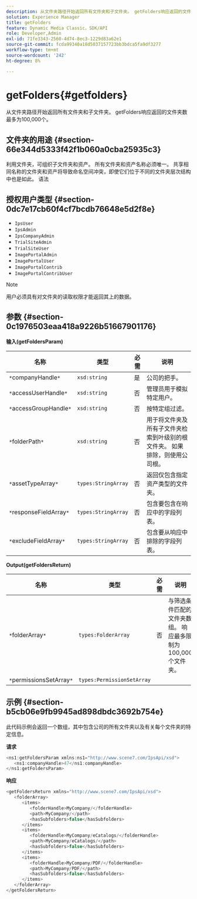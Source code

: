 ```yaml
---
description: 从文件夹路径开始返回所有文件夹和子文件夹。 getFolders响应返回的文件夹数最多为100,000个。
solution: Experience Manager
title: getFolders
feature: Dynamic Media Classic，SDK/API
role: Developer,Admin
exl-id: 71fe3343-2560-4d74-8ec3-1229d83a62e1
source-git-commit: fcda99340a18d5037157723bb3bdca5fa9df3277
workflow-type: tm+mt
source-wordcount: '242'
ht-degree: 8%

---
```


# getFolders{#getfolders}

从文件夹路径开始返回所有文件夹和子文件夹。 getFolders响应返回的文件夹数最多为100,000个。

## 文件夹的用途 {#section-66e344d5333f42f1b060a0cba25935c3}

利用文件夹，可组织子文件夹和资产。 所有文件夹和资产名称必须唯一。 共享相同名称的文件夹和资产将导致命名空间冲突，即使它们位于不同的文件夹层次结构中也是如此。
语法

## 授权用户类型 {#section-0dc7e17cb60f4cf7bcdb76648e5d2f8e}

* `IpsUser`
* `IpsAdmin`
* `IpsCompanyAdmin`
* `TrialSiteAdmin`
* `TrialSiteUser`
* `ImagePortalAdmin`
* `ImagePortalUser`
* `ImagePortalContrib`
* `ImagePortalContribUser`

>[!NOTE]
>
>用户必须具有对文件夹的读取权限才能返回其上的数据。

## 参数 {#section-0c1976503eaa418a9226b51667901176}

**输入(getFoldersParam)**

| 名称 | 类型 | 必需 | 说明 |
|---|---|---|---|
| `*`companyHandle`*` | `xsd:string` | 是 | 公司的把手。 |
| `*`accessUserHandle`*` | `xsd:string` | 否 | 管理员用于模拟特定用户。 |
| `*`accessGroupHandle`*` | `xsd:string` | 否 | 按特定组过滤。 |
| `*`folderPath`*` | `xsd:string` | 否 | 用于将文件夹及所有子文件夹检索到叶级别的根文件夹。 如果排除，则使用公司根。 |
| `*`assetTypeArray`*` | `types:StringArray` | 否 | 返回仅包含指定资产类型的文件夹。 |
| `*`responseFieldArray`*` | `types:StringArray` | 否 | 包含要包含在响应中的字段列表。 |
| `*`excludeFieldArray`*` | `types:StringArray` | 否 | 包含要从响应中排除的字段列表。 |

**Output(getFoldersReturn)**

| 名称 | 类型 | 必需 | 说明 |
|---|---|---|---|
| `*`folderArray`*` | `types:FolderArray` | 否 | 与筛选条件匹配的文件夹数组。 响应最多限制为100,000个文件夹。 |
| `*`permissionsSetArray`*` | `types:PermissionSetArray` |  |  |

## 示例 {#section-b5cb06e9fb9945ad898dbdc3692b754e}

此代码示例会返回一个数组，其中包含公司的所有文件夹以及有关每个文件夹的特定信息。

**请求**

```java
<ns1:getFoldersParam xmlns:ns1="http://www.scene7.com/IpsApi/xsd">
   <ns1:companyHandle>47</ns1:companyHandle>
</ns1:getFoldersParam>
```

**响应**

```java
<getFoldersReturn xmlns="http://www.scene7.com/IpsApi/xsd">
   <folderArray>
      <items>
         <folderHandle>MyCompany/</folderHandle>
         <path>MyCompany/</path>
         <hasSubfolders>false</hasSubfolders>
      </items>
      <items>
         <folderHandle>MyCompany/eCatalogs/</folderHandle>
         <path>MyCompany/eCatalogs/</path>
         <hasSubfolders>false</hasSubfolders>
      </items>
      <items>
         <folderHandle>MyCompany/PDF/</folderHandle>
         <path>MyCompany/PDF/</path>
         <hasSubfolders>false</hasSubfolders>
      </items>
   </folderArray>
</getFoldersReturn>
```
